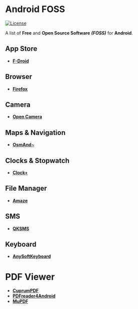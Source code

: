 # Android FOSS

[![License](https://img.shields.io/badge/license-GPLv3-yellow.svg)](LICENSE)

A list of **Free** and **Open Source Software** ***(FOSS)*** for **Android**.


## App Store
- [**F-Droid**](https://f-droid.org/)


## Browser
- [**Firefox**](https://www.mozilla.org/de/firefox/android/)


## Camera
- [**Open Camera**](http://opencamera.sourceforge.net/)


## Maps & Navigation
- [**OsmAnd~**](http://osmand.net/)


## Clocks & Stopwatch
- [**Clock+**](https://github.com/philliphsu/ClockPlus)


## File Manager
- [**Amaze**](https://github.com/arpitkh96/AmazeFileManager)


## SMS
- [**QKSMS**](https://github.com/moezbhatti/qksms)


## Keyboard
- [**AnySoftKeyboard**](https://anysoftkeyboard.github.io/)

# PDF Viewer
- [**CuprumPDF**](https://github.com/paride/CopperPDF)
- [**PDFreader4Android**](https://droidapps.github.io/pdfreader4Android/)
- [**MuPDF**](http://mupdf.com/)
